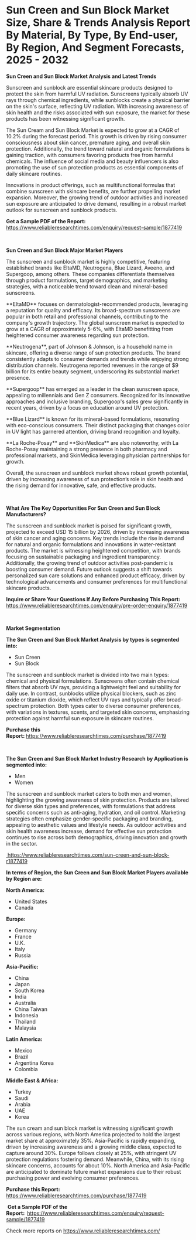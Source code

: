 <p><h1>Sun Creen and Sun Block Market Size, Share & Trends Analysis Report By Material, By Type, By End-user, By Region, And Segment Forecasts, 2025 - 2032</h1></p><p><strong>Sun Creen and Sun Block Market Analysis and Latest Trends</strong></p>
<p><p>Sunscreen and sunblock are essential skincare products designed to protect the skin from harmful UV radiation. Sunscreens typically absorb UV rays through chemical ingredients, while sunblocks create a physical barrier on the skin's surface, reflecting UV radiation. With increasing awareness of skin health and the risks associated with sun exposure, the market for these products has been witnessing significant growth.</p><p>The Sun Cream and Sun Block Market is expected to grow at a CAGR of 10.2% during the forecast period. This growth is driven by rising consumer consciousness about skin cancer, premature aging, and overall skin protection. Additionally, the trend toward natural and organic formulations is gaining traction, with consumers favoring products free from harmful chemicals. The influence of social media and beauty influencers is also promoting the use of sun protection products as essential components of daily skincare routines.</p><p>Innovations in product offerings, such as multifunctional formulas that combine sunscreen with skincare benefits, are further propelling market expansion. Moreover, the growing trend of outdoor activities and increased sun exposure are anticipated to drive demand, resulting in a robust market outlook for sunscreen and sunblock products.</p></p>
<p><strong>Get a Sample PDF of the Report:&nbsp;</strong> <a href="https://www.reliableresearchtimes.com/enquiry/request-sample/1877419?utm_campaign=2395&utm_medium=2&utm_source=Github&utm_content=ia&utm_term=10022025&utm_id=sun-creen-and-sun-block">https://www.reliableresearchtimes.com/enquiry/request-sample/1877419</a></p>
<p>&nbsp;</p>
<p><strong>Sun Creen and Sun Block Major Market Players</strong></p>
<p><p>The sunscreen and sunblock market is highly competitive, featuring established brands like EltaMD, Neutrogena, Blue Lizard, Aveeno, and Supergoop, among others. These companies differentiate themselves through product formulations, target demographics, and marketing strategies, with a noticeable trend toward clean and mineral-based sunscreens.</p><p>**EltaMD** focuses on dermatologist-recommended products, leveraging a reputation for quality and efficacy. Its broad-spectrum sunscreens are popular in both retail and professional channels, contributing to the company's growth trajectory. The global sunscreen market is expected to grow at a CAGR of approximately 5-6%, with EltaMD benefitting from heightened consumer awareness regarding sun protection.</p><p>**Neutrogena**, part of Johnson & Johnson, is a household name in skincare, offering a diverse range of sun protection products. The brand consistently adapts to consumer demands and trends while enjoying strong distribution channels. Neutrogena reported revenues in the range of $9 billion for its entire beauty segment, underscoring its substantial market presence.</p><p>**Supergoop** has emerged as a leader in the clean sunscreen space, appealing to millennials and Gen Z consumers. Recognized for its innovative approaches and inclusive branding, Supergoop's sales grew significantly in recent years, driven by a focus on education around UV protection.</p><p>**Blue Lizard** is known for its mineral-based formulations, resonating with eco-conscious consumers. Their distinct packaging that changes color in UV light has garnered attention, driving brand recognition and loyalty.</p><p>**La Roche-Posay** and **SkinMedica** are also noteworthy, with La Roche-Posay maintaining a strong presence in both pharmacy and professional markets, and SkinMedica leveraging physician partnerships for growth.</p><p>Overall, the sunscreen and sunblock market shows robust growth potential, driven by increasing awareness of sun protection’s role in skin health and the rising demand for innovative, safe, and effective products.</p></p>
<p>&nbsp;</p>
<p><strong>What Are The Key Opportunities For Sun Creen and Sun Block Manufacturers?</strong></p>
<p><p>The sunscreen and sunblock market is poised for significant growth, projected to exceed USD 15 billion by 2026, driven by increasing awareness of skin cancer and aging concerns. Key trends include the rise in demand for natural and organic formulations and innovations in water-resistant products. The market is witnessing heightened competition, with brands focusing on sustainable packaging and ingredient transparency. Additionally, the growing trend of outdoor activities post-pandemic is boosting consumer demand. Future outlook suggests a shift towards personalized sun care solutions and enhanced product efficacy, driven by technological advancements and consumer preferences for multifunctional skincare products.</p></p>
<p><strong>Inquire or Share Your Questions If Any Before Purchasing This Report:</strong> <a href="https://www.reliableresearchtimes.com/enquiry/pre-order-enquiry/1877419?utm_campaign=2395&utm_medium=2&utm_source=Github&utm_content=ia&utm_term=10022025&utm_id=sun-creen-and-sun-block">https://www.reliableresearchtimes.com/enquiry/pre-order-enquiry/1877419</a></p>
<p>&nbsp;</p>
<p><strong>Market Segmentation</strong></p>
<p><strong>The Sun Creen and Sun Block Market Analysis by types is segmented into:</strong></p>
<p><ul><li>Sun Creen</li><li>Sun Block</li></ul></p>
<p><p>The sunscreen and sunblock market is divided into two main types: chemical and physical formulations. Sunscreens often contain chemical filters that absorb UV rays, providing a lightweight feel and suitability for daily use. In contrast, sunblocks utilize physical blockers, such as zinc oxide or titanium dioxide, which reflect UV rays and typically offer broad-spectrum protection. Both types cater to diverse consumer preferences, with variations in textures, scents, and targeted skin concerns, emphasizing protection against harmful sun exposure in skincare routines.</p></p>
<p><strong>Purchase this Report:&nbsp;</strong><a href="https://www.reliableresearchtimes.com/purchase/1877419?utm_campaign=2395&utm_medium=2&utm_source=Github&utm_content=ia&utm_term=10022025&utm_id=sun-creen-and-sun-block">https://www.reliableresearchtimes.com/purchase/1877419</a></p>
<p>&nbsp;</p>
<p><strong>The Sun Creen and Sun Block Market Industry Research by Application is segmented into:</strong></p>
<p><ul><li>Men</li><li>Women</li></ul></p>
<p><p>The sunscreen and sunblock market caters to both men and women, highlighting the growing awareness of skin protection. Products are tailored for diverse skin types and preferences, with formulations that address specific concerns such as anti-aging, hydration, and oil control. Marketing strategies often emphasize gender-specific packaging and branding, appealing to aesthetic values and lifestyle needs. As outdoor activities and skin health awareness increase, demand for effective sun protection continues to rise across both demographics, driving innovation and growth in the sector.</p></p>
<p><a href="https://www.reliableresearchtimes.com/sun-creen-and-sun-block-r1877419?utm_campaign=2395&utm_medium=2&utm_source=Github&utm_content=ia&utm_term=10022025&utm_id=sun-creen-and-sun-block">&nbsp;https://www.reliableresearchtimes.com/sun-creen-and-sun-block-r1877419</a></p>
<p><strong>In terms of Region, the Sun Creen and Sun Block Market Players available by Region are:</strong></p>
<p>
    <p> <strong> North America: </strong>
        <ul>
            <li>United States</li>
            <li>Canada</li>
        </ul>
        </p> 
    <p> <strong> Europe: </strong>
        <ul>
            <li>Germany</li>
            <li>France</li>
            <li>U.K.</li>
            <li>Italy</li>
            <li>Russia</li>
        </ul>
        </p> 
    <p> <strong> Asia-Pacific: </strong>
        <ul>
            <li>China</li>
            <li>Japan</li>
            <li>South Korea</li>
            <li>India</li>
            <li>Australia</li>
            <li>China Taiwan</li>
            <li>Indonesia</li>
            <li>Thailand</li>
            <li>Malaysia</li>
        </ul>
        </p> 
    <p> <strong> Latin America: </strong>
        <ul>
            <li>Mexico</li>
            <li>Brazil</li>
            <li>Argentina Korea</li>
            <li>Colombia</li>
        </ul>
        </p> 
    <p> <strong> Middle East & Africa: </strong>
        <ul>
            <li>Turkey</li>
            <li>Saudi</li>
            <li>Arabia</li>
            <li>UAE</li>
            <li>Korea</li>
        </ul>
    </p>
    </p>
<p><p>The sun cream and sun block market is witnessing significant growth across various regions, with North America projected to hold the largest market share at approximately 35%. Asia-Pacific is rapidly expanding, driven by increasing awareness and a growing middle class, expected to capture around 30%. Europe follows closely at 25%, with stringent UV protection regulations fostering demand. Meanwhile, China, with its rising skincare concerns, accounts for about 10%. North America and Asia-Pacific are anticipated to dominate future market expansions due to their robust purchasing power and evolving consumer preferences.</p></p>
<p><strong>Purchase this Report: </strong><a href="https://www.reliableresearchtimes.com/purchase/1877419?utm_campaign=2395&utm_medium=2&utm_source=Github&utm_content=ia&utm_term=10022025&utm_id=sun-creen-and-sun-block">https://www.reliableresearchtimes.com/purchase/1877419</a></p>
<p>&nbsp;<strong>Get a Sample PDF of the Report:&nbsp;&nbsp;</strong><a href="https://www.reliableresearchtimes.com/enquiry/request-sample/1877419?utm_campaign=2395&utm_medium=2&utm_source=Github&utm_content=ia&utm_term=10022025&utm_id=sun-creen-and-sun-block">https://www.reliableresearchtimes.com/enquiry/request-sample/1877419</a></p>
<p><strong></strong></p>
<p>Check more reports on <a href="https://www.reliableresearchtimes.com/?utm_campaign=2395&utm_medium=2&utm_source=Github&utm_content=ia&utm_term=10022025&utm_id=sun-creen-and-sun-block">https://www.reliableresearchtimes.com/</a></p>